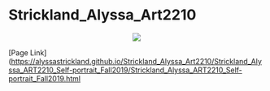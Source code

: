 # Strickland_Alyssa_Art2210

<div align=center>

![](https://alyssastrickland.github.io/Strickland_Alyssa_Art2210/raw/Strickland_Alyssa_ART2210_Self-portrait_Fall2019/Images/masson.jpg)

<div align=left>



[Page Link](https://alyssastrickland.github.io/Strickland_Alyssa_Art2210/Strickland_Alyssa_ART2210_Self-portrait_Fall2019/Strickland_Alyssa_ART2210_Self-portrait_Fall2019.html
